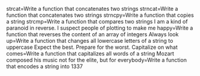strcat=Write a function that concatenates two strings
strncat=Write a function that concatenates two strings
strncpy=Write a function that copies a string
strcmp=Write a function that compares two strings
I am a kind of paranoid in reverse. I suspect people of plotting to make me happy=Write a function that reverses the content of an array of integers
Always look up=Write a function that changes all lowercase letters of a string to uppercase
Expect the best. Prepare for the worst. Capitalize on what comes=Write a function that capitalizes all words of a string
Mozart composed his music not for the elite, but for everybody=Write a function that encodes a string into 1337

